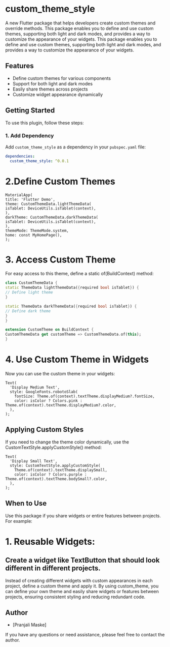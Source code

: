 # custom_theme_style

A new Flutter package that helps developers create custom themes and override methods. This package enables you to define and use custom themes, supporting both light and dark modes, and provides a way to customize the appearance of your widgets.
This package enables you to define and use custom themes, supporting both light and dark modes,
and provides a way to customize the appearance of your widgets.

## Features

- Define custom themes for various components
- Support for both light and dark modes
- Easily share themes across projects
- Customize widget appearance dynamically

## Getting Started

To use this plugin, follow these steps:

### 1. Add Dependency

Add `custom_theme_style` as a dependency in your `pubspec.yaml` file:

```yaml
dependencies:
  custom_theme_style: ^0.0.1
```

# 2.Define Custom Themes
```
MaterialApp(
title: 'Flutter Demo',
theme: CustomThemeData.lightThemeData(
isTablet: DeviceUtils.isTablet(context),
),
darkTheme: CustomThemeData.darkThemeData(
isTablet: DeviceUtils.isTablet(context),
),
themeMode: ThemeMode.system,
home: const MyHomePage(),
);
```


# 3. Access Custom Theme

For easy access to this theme, define a static of(BuildContext) method:
```dart
class CustomThemeData {
static ThemeData lightThemeData({required bool isTablet}) {
// Define light theme
}

static ThemeData darkThemeData({required bool isTablet}) {
// Define dark theme
}
}

extension CustomTheme on BuildContext {
CustomThemeData get customTheme => CustomThemeData.of(this);
}
```
# 4. Use Custom Theme in Widgets
Now you can use the custom theme in your widgets:

```
Text(
  'Display Medium Text',
  style: GoogleFonts.robotoSlab(
    fontSize: Theme.of(context).textTheme.displayMedium?.fontSize,
    color: isColor ? Colors.pink : Theme.of(context).textTheme.displayMedium?.color,
  ),
);
```

## Applying Custom Styles
If you need to change the theme color dynamically, use the CustomTextStyle.applyCustomStyle() method:

```
Text(
  'Display Small Text',
  style: CustomTextStyle.applyCustomStyle(
    Theme.of(context).textTheme.displaySmall,
    color: isColor ? Colors.purple : Theme.of(context).textTheme.bodySmall?.color,
  ),
);
```

## When to Use
Use this package if you share widgets or entire features between projects. For example:

# 1. Reusable Widgets:
## Create a widget like TextButton that should look different in different projects.
Instead of creating different widgets with custom appearances in each project, define a custom theme and apply it.
By using custom_theme, you can define your own theme and easily share widgets or features between projects, ensuring consistent styling and reducing redundant code.

## Author

- [Pranjali Maske]

If you have any questions or need assistance, please feel free to contact the author.
